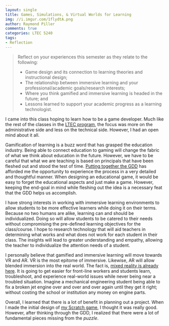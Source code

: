 ```yaml
---
layout: single
title: Games, Simulations, & Virtual Worlds for Learning
img: //i.imgur.com/1flydtA.png
author: Raymond Piller
comments: true
categories: LTEC 5240
tags:
- Reflection
---
```

> Reflect on your experiences this semester as they relate to the following:
>
> - Game design and its connection to learning theories and instructional design;
> - The relationship between immersive learning and your professional/academic goals/research interests;
> - Where you think gamified and immersive learning is headed in the future; and
> - Lessons learned to support your academic progress as a learning technologist.

I came into this class hoping to learn how to be a game developer.
Much like the rest of the classes in the [LTEC program](https://lt.unt.edu/masters), the focus was more on the administrative side and less on the technical side.
However, I had an open mind about it all.

Gamification of learning is a buzz word that has grasped the education industry.
Being able to connect education to gaming will change the fabric of what we think about education in the future.
However, we have to be careful that what we are teaching is based on principals that have been fleshed out and stood the test of time.
[Putting together the GDD](/2019/05/27/creating-the-roadmap/) has afforded me the opportunity to experience the process in a very detailed and thoughtful manner.
When designing an educational game, it would be easy to forget the educational aspects and just make a game.
However, keeping the end-goal in mind while fleshing out the idea is a necessary feat that the GDD helps us accomplish.

I have strong interests in working with immersive learning environments to allow students to be more effective learners while doing it on their terms.
Because no two humans are alike, learning can and should be individualized.
Doing so will allow students to be catered to their needs without compromising the pre-defined learning objectives for the class/course.
I hope to research technology that will aid teachers in determining what works and what does not work for each student in their class.
The insights will lead to greater understanding and empathy, allowing the teacher to individualize the attention needs of a student.

I personally believe that gamified and immersive learning will move towards VR and AR.
VR is the most epitome of immersive.
Likewise, AR will allow blended immersion into the real world.
The fact is, [mixed reality is already here](https://youtu.be/6lxGU66w0NM).
It is going to get easier for front-line workers and students learn, troubleshoot, and experience real-world issues while never being near a troubled situation.
Imagine a mechanical engineering student being able to fix a broken jet engine over and over and over again until they get it right; without costing the school or institution any money on engine parts.

Overall, I learned that there is a lot of benefit in planning out a project.
When I made the initial design of [my Scratch game](https://scratch.mit.edu/projects/313022347), I thought it was really good.
However, after thinking through the GDD, I realized that there were a lot of fundamental pieces missing from the *puzzle*.